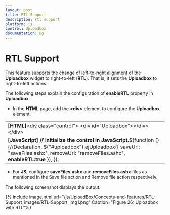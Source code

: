 ```yaml
---
layout: post
title: RTL-Support
description: rtl support 
platform: js
control: Uploadbox
documentation: ug
---
```


# RTL Support 

This feature supports the change of left-to-right alignment of the **Uploadbox** widget to right-to-left (**RTL**). That is, it sets the **Uploadbox** to right-to-left actions.

The following steps explain the configuration of **enableRTL** property in **Uploadbox**. 

* In the **HTML** page, add the **&lt;div&gt;** element to configure the **Uploadbox** element.



<table>
<tr>
<td>
<b>[HTML]</b>&lt;div class="control"&gt;        &lt;div id="Uploadbox"&gt;&lt;/div&gt;    &lt;/div&gt;</td></tr>
<tr>
<td>
<b>[JavaScript] </b> <b>// Initialize the control in JavaScript.</b>$(function () {//Declaration.            $("#uploadbox").ejUploadbox({                saveUrl: "saveFiles.ashx",                removeUrl: "removeFiles.ashx",                <b>enableRTL:true</b>            });        });</td></tr>
</table>


* For **JS**, configure **saveFiles.ashx** and **removeFiles.ashx** files as mentioned in the Save file action and Remove file action respectively.

The following screenshot displays the output.



{% include image.html url="/js/UploadBox/Concepts-and-features/RTL-Support_images/RTL-Support_img1.png" Caption="Figure 26: Uploadbox with RTL"%}


